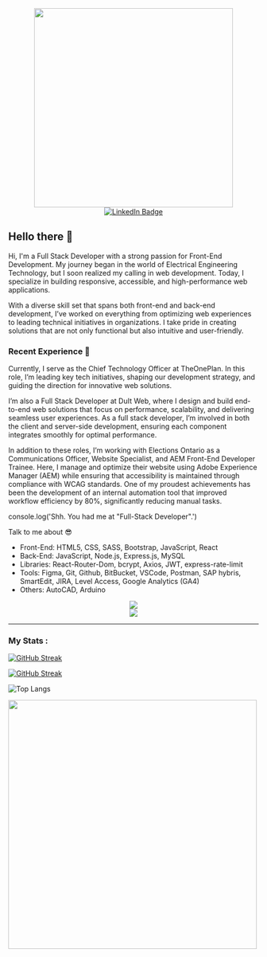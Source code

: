 <!--<div id="header" align="center">
  <img src="https://media.giphy.com/media/M9gbBd9nbDrOTu1Mqx/giphy.gif" width="100"/>
</div>-->
<div id="header" align="center">
  <img src="https://media1.giphy.com/media/v1.Y2lkPTc5MGI3NjExbnk3M3V0NGdsM20xY3duYmNmeXMzNmI4emw4NnBoNG1sNWVnMnRkMyZlcD12MV9pbnRlcm5hbF9naWZfYnlfaWQmY3Q9Zw/HzPtbOKyBoBFsK4hyc/giphy.gif" width="400px"/>
</div>

<div id="badges" align="center">
  <a href="https://www.linkedin.com/in/jacky-du-ctech/">
    <img src="https://img.shields.io/badge/LinkedIn-blue?style=for-the-badge&logo=linkedin&logoColor=white" alt="LinkedIn Badge"/>
  </a>
</div>

## Hello there 👋
<p>Hi, I'm a Full Stack Developer with a strong passion for Front-End Development. My journey began in the world of Electrical Engineering Technology, but I soon realized my calling in web development. Today, I specialize in building responsive, accessible, and high-performance web applications.

With a diverse skill set that spans both front-end and back-end development, I’ve worked on everything from optimizing web experiences to leading technical initiatives in organizations. I take pride in creating solutions that are not only functional but also intuitive and user-friendly.</p>

### Recent Experience 📖

<p>Currently, I serve as the Chief Technology Officer at TheOnePlan. In this role, I’m leading key tech initiatives, shaping our development strategy, and guiding the direction for innovative web solutions.

I’m also a Full Stack Developer at DuIt Web, where I design and build end-to-end web solutions that focus on performance, scalability, and delivering seamless user experiences. As a full stack developer, I’m involved in both the client and server-side development, ensuring each component integrates smoothly for optimal performance.

In addition to these roles, I’m working with Elections Ontario as a Communications Officer, Website Specialist, and AEM Front-End Developer Trainee. Here, I manage and optimize their website using Adobe Experience Manager (AEM) while ensuring that accessibility is maintained through compliance with WCAG standards. One of my proudest achievements has been the development of an internal automation tool that improved workflow efficiency by 80%, significantly reducing manual tasks.</p>

<p>console.log('Shh. You had me at "Full-Stack Developer".')</p>

<p>Talk to me about 😎</p>
<ul>
  <li>Front-End: HTML5, CSS, SASS, Bootstrap, JavaScript, React</li>
  <li>Back-End: JavaScript, Node.js, Express.js, MySQL</li>
  <li>Libraries: React-Router-Dom, bcrypt, Axios, JWT, express-rate-limit</li>
  <li>Tools: Figma, Git, Github, BitBucket, VSCode, Postman, SAP hybris, SmartEdit, JIRA, Level Access, Google Analytics (GA4)</li>
  <li>Others: AutoCAD, Arduino</li>
</ul>

<p align="center">
  <a href="https://skillicons.dev">
    <img src="https://skillicons.dev/icons?i=html,css,sass,bootstrap,js,react,nodejs,express"/> <br>
    <img src="https://skillicons.dev/icons?i=mysql,figma,git,github,vscode,autocad,arduino"/>
  </a>
</p>

---

### My Stats :

[![GitHub Streak](https://streak-stats.demolab.com?user=jacky-ui&theme=tokyonight)](https://git.io/streak-stats)

[![GitHub Streak](https://streak-stats.demolab.com?user=jacky-ui&theme=tokyonight)](https://git.io/streak-stats)

![Top Langs](https://github-readme-stats.vercel.app/api/top-langs/?username=anuraghazra&layout=compact)

<div>
  <img src="https://media3.giphy.com/media/v1.Y2lkPTc5MGI3NjExOHU4MWh1d3FxZ2YxN3FndWw2YjNqMzJ4OHVsMmJhdHA4MHA3ZTF3dSZlcD12MV9pbnRlcm5hbF9naWZfYnlfaWQmY3Q9Zw/xT5LMRgWdqopR1Ar04/giphy.gif" width="500px"/>
</div>
